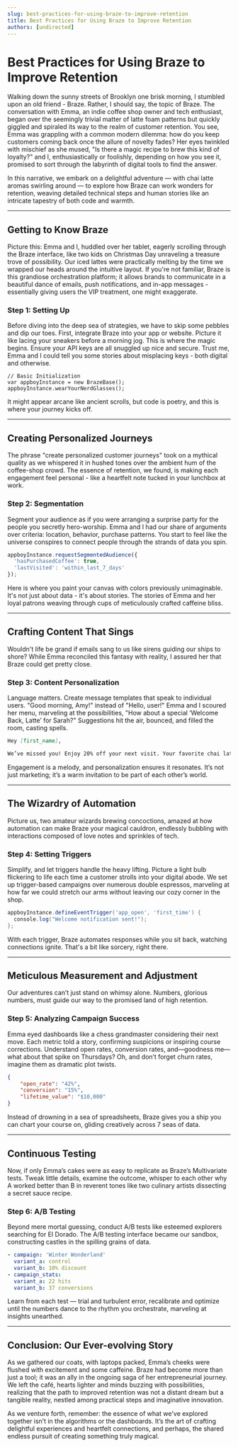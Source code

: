 ```yaml
---
slug: best-practices-for-using-braze-to-improve-retention
title: Best Practices for Using Braze to Improve Retention
authors: [undirected]
---
```



# Best Practices for Using Braze to Improve Retention

Walking down the sunny streets of Brooklyn one brisk morning, I stumbled upon an old friend - Braze. Rather, I should say, the topic of Braze. The conversation with Emma, an indie coffee shop owner and tech enthusiast, began over the seemingly trivial matter of latte foam patterns but quickly giggled and spiraled its way to the realm of customer retention. You see, Emma was grappling with a common modern dilemma: how do you keep customers coming back once the allure of novelty fades? Her eyes twinkled with mischief as she mused, "Is there a magic recipe to brew this kind of loyalty?" and I, enthusiastically or foolishly, depending on how you see it, promised to sort through the labyrinth of digital tools to find the answer.

In this narrative, we embark on a delightful adventure — with chai latte aromas swirling around — to explore how Braze can work wonders for retention, weaving detailed technical steps and human stories like an intricate tapestry of both code and warmth.

---

## Getting to Know Braze

Picture this: Emma and I, huddled over her tablet, eagerly scrolling through the Braze interface, like two kids on Christmas Day unraveling a treasure trove of possibility. Our iced lattes were practically melting by the time we wrapped our heads around the intuitive layout. If you're not familiar, Braze is this grandiose orchestration platform; it allows brands to communicate in a beautiful dance of emails, push notifications, and in-app messages - essentially giving users the VIP treatment, one might exaggerate.

### Step 1: Setting Up

Before diving into the deep sea of strategies, we have to skip some pebbles and dip our toes. First, integrate Braze into your app or website. Picture it like lacing your sneakers before a morning jog. This is where the magic begins. Ensure your API keys are all snuggled up nice and secure. Trust me, Emma and I could tell you some stories about misplacing keys - both digital and otherwise.

```plaintext
// Basic Initialization
var appboyInstance = new BrazeBase();
appboyInstance.wearYourNerdGlasses();
```

It might appear arcane like ancient scrolls, but code is poetry, and this is where your journey kicks off.

---

## Creating Personalized Journeys

The phrase "create personalized customer journeys" took on a mythical quality as we whispered it in hushed tones over the ambient hum of the coffee-shop crowd. The essence of retention, we found, is making each engagement feel personal - like a heartfelt note tucked in your lunchbox at work.

### Step 2: Segmentation

Segment your audience as if you were arranging a surprise party for the people you secretly hero-worship. Emma and I had our share of arguments over criteria: location, behavior, purchase patterns. You start to feel like the universe conspires to connect people through the strands of data you spin.

```js
appboyInstance.requestSegmentedAudience({
  'hasPurchasedCoffee': true,
  'lastVisited': 'within_last_7_days'
});
```

Here is where you paint your canvas with colors previously unimaginable. It's not just about data - it's about stories. The stories of Emma and her loyal patrons weaving through cups of meticulously crafted caffeine bliss.

---

## Crafting Content That Sings

Wouldn't life be grand if emails sang to us like sirens guiding our ships to shore? While Emma reconciled this fantasy with reality, I assured her that Braze could get pretty close.

### Step 3: Content Personalization

Language matters. Create message templates that speak to individual users. "Good morning, Amy!" instead of "Hello, user!" Emma and I scoured her menu, marveling at the possibilities, "How about a special ‘Welcome Back, Latte’ for Sarah?" Suggestions hit the air, bounced, and filled the room, casting spells.

```markdown
Hey [first_name], 

We’ve missed you! Enjoy 20% off your next visit. Your favorite chai latte awaits!
```

Engagement is a melody, and personalization ensures it resonates. It’s not just marketing; it’s a warm invitation to be part of each other’s world.

---

## The Wizardry of Automation

Picture us, two amateur wizards brewing concoctions, amazed at how automation can make Braze your magical cauldron, endlessly bubbling with interactions composed of love notes and sprinkles of tech.

### Step 4: Setting Triggers

Simplify, and let triggers handle the heavy lifting. Picture a light bulb flickering to life each time a customer strolls into your digital abode. We set up trigger-based campaigns over numerous double espressos, marveling at how far we could stretch our arms without leaving our cozy corner in the shop.

```groovy
appboyInstance.defineEventTrigger('app_open', 'first_time') {
  console.log("Welcome notification sent!");
};
```

With each trigger, Braze automates responses while you sit back, watching connections ignite. That's a bit like sorcery, right there.

---

## Meticulous Measurement and Adjustment

Our adventures can’t just stand on whimsy alone. Numbers, glorious numbers, must guide our way to the promised land of high retention.

### Step 5: Analyzing Campaign Success

Emma eyed dashboards like a chess grandmaster considering their next move. Each metric told a story, confirming suspicions or inspiring course corrections. Understand open rates, conversion rates, and—goodness me—what about that spike on Thursdays? Oh, and don’t forget churn rates, imagine them as dramatic plot twists.

```json
{
    "open_rate": "42%",
    "conversion": "15%",
    "lifetime_value": "$10,000"
}
```

Instead of drowning in a sea of spreadsheets, Braze gives you a ship you can chart your course on, gliding creatively across 7 seas of data.

---

## Continuous Testing 

Now, if only Emma’s cakes were as easy to replicate as Braze’s Multivariate tests. Tweak little details, examine the outcome, whisper to each other why A worked better than B in reverent tones like two culinary artists dissecting a secret sauce recipe.

### Step 6: A/B Testing

Beyond mere mortal guessing, conduct A/B tests like esteemed explorers searching for El Dorado. The A/B testing interface became our sandbox, constructing castles in the spilling grains of data.

```yaml
- campaign: 'Winter Wonderland'
  variant_a: control
  variant_b: 10% discount
- campaign_stats:
  variant_a: 22 hits
  variant_b: 37 conversions
```

Learn from each test — trial and turbulent error, recalibrate and optimize until the numbers dance to the rhythm you orchestrate, marveling at insights unearthed.

---

## Conclusion: Our Ever-evolving Story

As we gathered our coats, with laptops packed, Emma’s cheeks were flushed with excitement and some caffeine. Braze had become more than just a tool; it was an ally in the ongoing saga of her entrepreneurial journey. We left the café, hearts lighter and minds buzzing with possibilities, realizing that the path to improved retention was not a distant dream but a tangible reality, nestled among practical steps and imaginative innovation. 

As we venture forth, remember: the essence of what we've explored together isn’t in the algorithms or the dashboards. It’s the art of crafting delightful experiences and heartfelt connections, and perhaps, the shared endless pursuit of creating something truly magical.